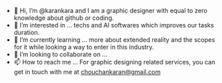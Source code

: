 - 👋 Hi, I’m @karankara and I am a graphic designer with equal to zero knowledge about github or coding.
- 👀 I’m interested in ... techs and AI softwares which improves our tasks duration. 
- 🌱 I’m currently learning ... more about extended reality and the scopes for it while looking a way to enter in this industry.
- 💞️ I’m looking to collaborate on ...
- 📫 How to reach me ... For graphic designing related services, you can get in touch with me at chouchankaran@gmail.com

<!---
karankara/karankara is a ✨ special ✨ repository because its `README.md` (this file) appears on your GitHub profile.
You can click the Preview link to take a look at your changes.
--->
